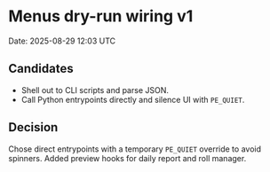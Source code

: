 # Menus dry-run wiring v1

Date: 2025-08-29 12:03 UTC

## Candidates
- Shell out to CLI scripts and parse JSON.
- Call Python entrypoints directly and silence UI with `PE_QUIET`.

## Decision
Chose direct entrypoints with a temporary `PE_QUIET` override to avoid spinners.
Added preview hooks for daily report and roll manager.
